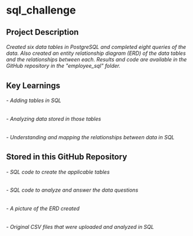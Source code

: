 # sql_challenge

## **Project Description**
###### Created six data tables in PostgreSQL and completed eight queries of the data. Also created an entity relationship diagram (ERD) of the data tables and the relationships between each. Results and code are available in the GitHub repository in the "employee_sql" folder.

## **Key Learnings**
###### - Adding tables in SQL
###### - Analyzing data stored in those tables
###### - Understanding and mapping the relationships between data in SQL

## **Stored in this GitHub Repository**
###### - SQL code to create the applicable tables
###### - SQL code to analyze and answer the data questions
###### - A picture of the ERD created
###### - Original CSV files that were uploaded and analyzed in SQL